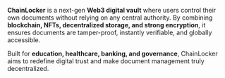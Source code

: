 **ChainLocker** is a next-gen **Web3 digital vault** where users control their own documents without relying on any central authority. By combining **blockchain, NFTs, decentralized storage, and strong encryption**, it ensures documents are tamper-proof, instantly verifiable, and globally accessible.

Built for **education, healthcare, banking, and governance**, ChainLocker aims to redefine digital trust and make document management truly decentralized.
